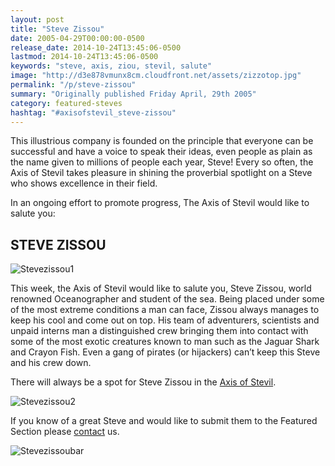 ```yaml
---
layout: post
title: "Steve Zissou"
date: 2005-04-29T00:00:00-0500
release_date: 2014-10-24T13:45:06-0500
lastmod: 2014-10-24T13:45:06-0500
keywords: "steve, axis, ziou, stevil, salute"
image: "http://d3e878vmunx8cm.cloudfront.net/assets/zizzotop.jpg"
permalink: "/p/steve-zissou"
summary: "Originally published Friday April, 29th 2005"
category: featured-steves
hashtag: "#axisofstevil_steve-zissou"
---
```


[id_1]: http://d3e878vmunx8cm.cloudfront.net/assets/zizzotop.jpg "Stevezissou1"[id_2]: http://d3e878vmunx8cm.cloudfront.net/assets/zizzobottom.jpg "Stevezissou2"[id_3]: http://d3e878vmunx8cm.cloudfront.net/assets/zizoside.jpg "Stevezissoubar"
This illustrious company is founded on the principle that everyone can be successful and have a voice to speak their ideas, even people as plain as the name given to millions of people each year, Steve! Every so often, the Axis of Stevil takes pleasure in shining the proverbial spotlight on a Steve who shows excellence in their field.

In an ongoing effort to promote progress, The Axis of Stevil would like to salute you:

## STEVE ZISSOU ##

![Stevezissou1][id_1]

This week, the Axis of Stevil would like to salute you, Steve Zissou, world renowned Oceanographer and student of the sea. Being placed under some of the most extreme conditions a man can face, Zissou always manages to keep his cool and come out on top. His team of adventurers, scientists and unpaid interns man a distinguished crew bringing them into contact with some of the most exotic creatures known to man such as the Jaguar Shark and Crayon Fish. Even a gang of pirates (or hijackers) can’t keep this Steve and his crew down.

There will always be a spot for Steve Zissou in the [Axis of Stevil](/ "Axis of Stevil").

![Stevezissou2][id_2]

If you know of a great Steve and would like to submit them to the Featured Section please [contact](/contact) us.

![Stevezissoubar][id_3]
